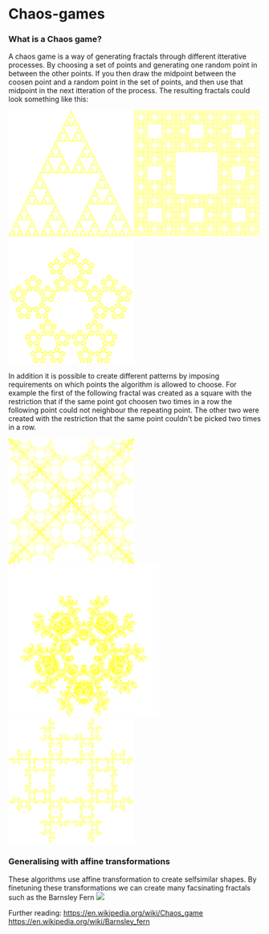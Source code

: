 # Chaos-games

### What is a Chaos game?

A chaos game is a way of generating fractals through different itterative processes. By choosing a set of points and generating one random point in between the other points. If you then draw the midpoint between the coosen point and a random point in the set of points, and then use that midpoint in the next itteration of the process. The resulting fractals could look something like this:


<img src="images/ChaosGameFractal_Triangle__2000x2000-50.png" width="250"><img src="images/ChaosGameFractal_Square+Midpoints__2000x2000-66.png" width="250"><img src="images/ChaosGameFractal_Pentagon__2000x2000-61.png" width="250">

In addition it is possible to create different patterns by imposing requirements on which points the algorithm is allowed to choose. For example the first of the following fractal was created as a square with the restriction that if the same point got choosen two times in a row the following point could not neighbour the repeating point. The other two were created with the restriction that the same point couldn't be picked two times in a row.

<img src="images/ChaosGameFractal_Square_TwoInRowNotNeighbour_2000x2000-50.png" width="250"><img src="images/ChaosGameFractal_Pentagon_NotLastCorner_2000x2000-50.png" width="300"><img src="images/ChaosGameFractal_Square_NotLastCorner_2000x2000-50.png" width="250">

### Generalising with affine transformations
These algorithms use affine transformation to create selfsimilar shapes. By finetuning these transformations we can create many facsinating fractals such as the Barnsley Fern 
<img src = "images/BarnsleyFern" width=300>



Further reading: 
https://en.wikipedia.org/wiki/Chaos_game
https://en.wikipedia.org/wiki/Barnsley_fern


